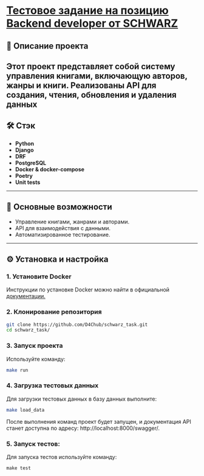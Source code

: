 # [Тестовое задание на позицию Backend developer от SCHWARZ](https://docs.google.com/document/d/1kINa-PhocpkO9bTU_EVRajY-jMq5g77wW3HbIEqF6K4/edit?pli=1&tab=t.0)

## 📖 Описание проекта
Этот проект представляет собой систему управления книгами, включающую авторов, жанры и книги. Реализованы API для создания, чтения, обновления и удаления данных
---

## 🛠️ Стэк 
-  **Python** 
-  **Django**
-  **DRF**
-  **PostgreSQL**
-  **Docker & docker-compose**
-  **Poetry**
- **Unit tests**
---

## 🚀 Основные возможности
- Управление книгами, жанрами и авторами.
- API для взаимодействия с данными.
- Автоматизированное тестирование.

---

## ⚙️ Установка и настройка

### 1. Установите Docker 

Инструкции по установке Docker можно найти в официальной [документации.](https://docs.docker.com/) 

### 2. Клонирование репозитория
```bash
git clone https://github.com/D4Chub/schwarz_task.git
cd schwarz_task/
```

### 3. Запуск проекта

Используйте команду:

```bash
make run
```

### 4. Загрузка тестовых данных

Для загрузки тестовых данных в базу данных выполните:

```bash
make load_data
```

После выполнения команд проект будет запущен, и документация API станет доступна по адресу: http://localhost:8000/swagger/.


### 5. Запуск тестов:
Для запуска тестов используйте команду:

```
make test
```